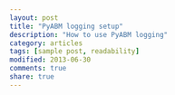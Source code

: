 ```yaml
---
layout: post
title: "PyABM logging setup"
description: "How to use PyABM logging"
category: articles
tags: [sample post, readability]
modified: 2013-06-30
comments: true
share: true
---
```



